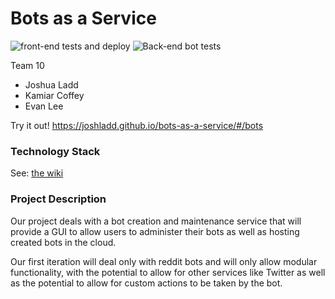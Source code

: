 # Bots as a Service

![front-end tests and deploy](https://github.com/joshladd/bots-as-a-service/workflows/front-end%20tests%20and%20deploy/badge.svg?branch=master) ![Back-end bot tests](https://github.com/joshladd/bots-as-a-service/workflows/Back-end%20bot%20tests/badge.svg)

Team 10

- Joshua Ladd
- Kamiar Coffey
- Evan Lee

Try it out! https://joshladd.github.io/bots-as-a-service/#/bots

### Technology Stack

See: [the wiki](https://github.com/kamiarcoffey/bots-as-a-service/wiki/Architecture)

### Project Description

Our project deals with a bot creation and maintenance service that will provide a GUI to allow users to administer their bots as well as hosting created bots in the cloud.

Our first iteration will deal only with reddit bots and will only allow modular functionality, with the potential to allow for other services like Twitter as well as the potential to allow for custom actions to be taken by the bot.
